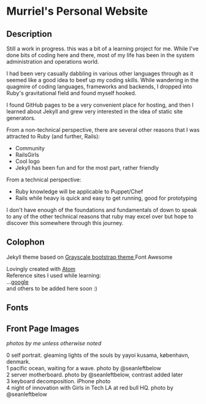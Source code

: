 Murriel's Personal Website
=========================

## Description
Still a work in progress. this was a bit of a learning project for me. While I've done bits of coding here and there, most of my life has been in the system administration and operations world.

I had been very casually dabbling in various other languages through <insert name of random learn to code site or MOOC here> as it seemed like a good idea to beef up my coding skills. While wandering in the quagmire of coding languages, frameworks and backends, I dropped into Ruby's gravitational field and found myself hooked.

I found GitHub pages to be a very convenient place for hosting, and then I learned about Jekyll and grew very interested in the idea of static site generators.

From a non-technical perspective, there are several other reasons that I was attracted to Ruby (and further, Rails):
- Community
- RailsGirls
- Cool logo
- Jekyll has been fun and for the most part, rather friendly

From a technical perspective:
- Ruby knowledge will be applicable to Puppet/Chef
- Rails while heavy is quick and easy to get running, good for prototyping

I don't have enough of the foundations and fundamentals of down to speak to any of the other technical reasons that ruby may excel over <some other programming language> but hope to discover this somewhere through this journey.

## Colophon

Jekyll theme based on [Grayscale bootstrap theme ](http://ironsummitmedia.github.io/startbootstrap-grayscale/)
Font Awesome

Lovingly created with [Atom](http://www.atom.io)  
Reference sites I used while learning:  
...[google](http://www.google.com)  
and others to be added here soon :)

## Fonts

## Front Page Images

_photos by me unless otherwise noted_

0 self portrait. gleaming lights of the souls by yayoi kusama, københavn, denmark.  
1 pacific ocean, waiting for a wave. photo by @seanleftbelow  
2 server motherboard.  photo by @seanleftbelow, contrast added later  
3 keyboard decomposition. iPhone photo  
4 night of innovation with Girls in Tech LA at red bull HQ. photo by @seanleftbelow  
